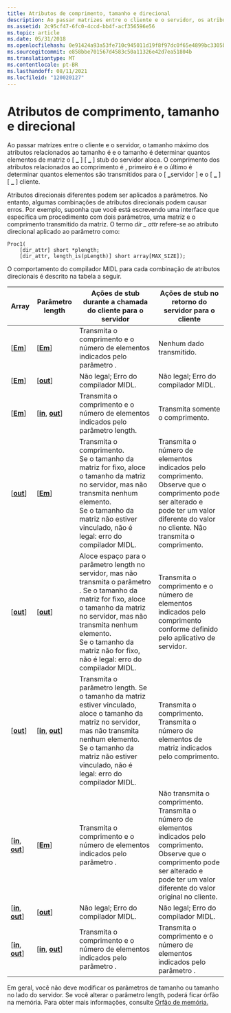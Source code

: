 ```yaml
---
title: Atributos de comprimento, tamanho e direcional
description: Ao passar matrizes entre o cliente e o servidor, os atributos relacionados ao tamanho \ max is\ e \ size is\ determinam quantos elementos de matriz o stub do \_ \_ servidor aloca.
ms.assetid: 2c95cf47-6fc0-4ccd-bb4f-acf356596e56
ms.topic: article
ms.date: 05/31/2018
ms.openlocfilehash: 0e91424a93a53fe710c945011d19f8f97dc0f65e4899bc3305be5725d5a08e7e
ms.sourcegitcommit: e858bbe701567d4583c50a11326e42d7ea51804b
ms.translationtype: MT
ms.contentlocale: pt-BR
ms.lasthandoff: 08/11/2021
ms.locfileid: "120020127"
---
```

# <a name="length-size-and-directional-attributes"></a>Atributos de comprimento, tamanho e direcional

Ao passar matrizes entre o cliente e o servidor, o tamanho máximo dos atributos relacionados ao tamanho é e o tamanho é determinar quantos elementos de matriz o \[ [**\_**](/windows/desktop/Midl/max-is) \] \[ [**\_**](/windows/desktop/Midl/size-is) \] stub do servidor aloca. O comprimento dos atributos relacionados ao comprimento é , primeiro é e o último é determinar quantos elementos são transmitidos para o \[ [**\_**](/windows/desktop/Midl/length-is)servidor \] e o \[ [**\_**](/windows/desktop/Midl/first-is) \] \[ [**\_**](/windows/desktop/Midl/last-is) \] cliente.

Atributos direcionais diferentes podem ser aplicados a parâmetros. No entanto, algumas combinações de atributos direcionais podem causar erros. Por exemplo, suponha que você está escrevendo uma interface que especifica um procedimento com dois parâmetros, uma matriz e o comprimento transmitido da matriz. O termo *dir \_ attr* refere-se ao atributo direcional aplicado ao parâmetro como:

``` syntax
Proc1(
    [dir_attr] short *plength;
    [dir_attr, length_is(pLength)] short array[MAX_SIZE]);
```

O comportamento do compilador MIDL para cada combinação de atributos direcionais é descrito na tabela a seguir.



| Array                                          | Parâmetro length                               | Ações de stub durante a chamada do cliente para o servidor                                                                                                                                                                                                                          | Ações de stub no retorno do servidor para o cliente                                                                                                                                                                         |
|------------------------------------------------|------------------------------------------------|-------------------------------------------------------------------------------------------------------------------------------------------------------------------------------------------------------------------------------------------------------------------------|----------------------------------------------------------------------------------------------------------------------------------------------------------------------------------------------------------------------|
| \[[**Em**](/windows/desktop/Midl/in)\]                          | \[[**Em**](/windows/desktop/Midl/in)\]                          | Transmita o comprimento e o número de elementos indicados pelo parâmetro .                                                                                                                                                                                              | Nenhum dado transmitido.                                                                                                                                                                                                 |
| \[[**Em**](/windows/desktop/Midl/in)\]                          | \[[**out**](/windows/desktop/Midl/out-idl)\]                    | Não legal; Erro do compilador MIDL.                                                                                                                                                                                                                                         | Não legal; Erro do compilador MIDL.                                                                                                                                                                                      |
| \[[**Em**](/windows/desktop/Midl/in)\]                          | \[[**in**](/windows/desktop/Midl/in), [ **out**](/windows/desktop/Midl/out-idl)\] | Transmita o comprimento e o número de elementos indicados pelo parâmetro length.                                                                                                                                                                                       | Transmita somente o comprimento.                                                                                                                                                                                            |
| \[[**out**](/windows/desktop/Midl/out-idl)\]                    | \[[**Em**](/windows/desktop/Midl/in)\]                          | Transmita o comprimento.<br/> Se o tamanho da matriz for fixo, aloce o tamanho da matriz no servidor, mas não transmita nenhum elemento.<br/> Se o tamanho da matriz não estiver vinculado, não é legal: erro do compilador MIDL.<br/>                                                              | Transmita o número de elementos indicados pelo comprimento.<br/> Observe que o comprimento pode ser alterado e pode ter um valor diferente do valor no cliente. Não transmita o comprimento.<br/>          |
| \[[**out**](/windows/desktop/Midl/out-idl)\]                    | \[[**out**](/windows/desktop/Midl/out-idl)\]                    | Aloce espaço para o parâmetro length no servidor, mas não transmita o parâmetro . Se o tamanho da matriz for fixo, aloce o tamanho da matriz no servidor, mas não transmita nenhum elemento.<br/> Se o tamanho da matriz não for fixo, não é legal: erro do compilador MIDL.<br/> | Transmita o comprimento e o número de elementos indicados pelo comprimento conforme definido pelo aplicativo de servidor.                                                                                                             |
| \[[**out**](/windows/desktop/Midl/out-idl)\]                    | \[[**in**](/windows/desktop/Midl/in), [ **out**](/windows/desktop/Midl/out-idl)\] | Transmita o parâmetro length. Se o tamanho da matriz estiver vinculado, aloce o tamanho da matriz no servidor, mas não transmita nenhum elemento.<br/> Se o tamanho da matriz não estiver vinculado, não é legal: erro do compilador MIDL.<br/>                                                           | Transmita o comprimento. Transmita o número de elementos de matriz indicados pelo comprimento.<br/>                                                                                                                       |
| \[[**in**](/windows/desktop/Midl/in), [ **out**](/windows/desktop/Midl/out-idl)\] | \[[**Em**](/windows/desktop/Midl/in)\]                          | Transmita o comprimento e o número de elementos indicados pelo parâmetro .                                                                                                                                                                                              | Não transmita o comprimento. Transmita o número de elementos indicados pelo comprimento.<br/> Observe que o comprimento pode ser alterado e pode ter um valor diferente do valor original no cliente.<br/> |
| \[[**in**](/windows/desktop/Midl/in), [ **out**](/windows/desktop/Midl/out-idl)\] | \[[**out**](/windows/desktop/Midl/out-idl)\]                    | Não legal; Erro do compilador MIDL.                                                                                                                                                                                                                                         | Não legal; Erro do compilador MIDL.                                                                                                                                                                                      |
| \[[**in**](/windows/desktop/Midl/in), [ **out**](/windows/desktop/Midl/out-idl)\] | \[[**in**](/windows/desktop/Midl/in), [ **out**](/windows/desktop/Midl/out-idl)\] | Transmita o comprimento e o número de elementos indicados pelo parâmetro .                                                                                                                                                                                              | Transmita o comprimento e o número de elementos indicados pelo parâmetro .                                                                                                                                           |



 

Em geral, você não deve modificar os parâmetros de tamanho ou tamanho no lado do servidor. Se você alterar o parâmetro length, poderá ficar órfão na memória. Para obter mais informações, consulte [Órfão de memória.](memory-orphaning.md)

 


